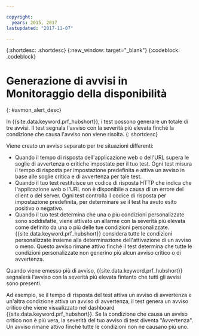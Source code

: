 ```yaml
---

copyright:
  years: 2015, 2017
lastupdated: "2017-11-07"

---
```


{:shortdesc: .shortdesc}
{:new_window: target="_blank"}
{:codeblock: .codeblock}


# Generazione di avvisi in Monitoraggio della disponibilità
{: #avmon_alert_desc}

In {{site.data.keyword.prf_hubshort}}, i test possono generare un totale di tre avvisi. Il test segnala l'avviso con la severità più elevata finché la condizione che causa l'avviso non viene risolta.
{: shortdesc}

Viene creato un avviso separato per tre situazioni differenti:

-   Quando il tempo di risposta dell'applicazione web o dell'URL supera le soglie di avvertenza o critiche impostate per il tuo test. Ogni test misura il tempo di risposta per impostazione predefinita e attiva un avviso in base alle soglie critica e di avvertenza
per tale test.
-   Quando il tuo test restituisce un codice di risposta HTTP che indica che l'applicazione web o l'URL non è disponibile a causa di un errore del client o del server. Ogni test controlla il codice di risposta per impostazione predefinita, per determinare
se il test ha avuto esito positivo o negativo.
-   Quando il tuo test determina che una o più condizioni personalizzate sono soddisfatte, viene attivato un allarme
con la severità più elevata come definito da una o più delle tue condizioni personalizzate. {{site.data.keyword.prf_hubshort}}
considera tutte le condizioni personalizzate insieme alla determinazione dell'attivazione di un avviso o
meno. Questo avviso rimane attivo finché il test determina che
tutte le condizioni personalizzate non generino più alcun avviso critico o di avvertenza.

Quando viene emesso più di avviso, {{site.data.keyword.prf_hubshort}} segnalerà l'avviso con la severità più elevata fintanto che tutti gli avvisi sono presenti.

Ad esempio, se il tempo di risposta del test attiva un avviso di avvertenza e un'altra condizione attiva un avviso di avvertenza, il test genera un avviso critico che viene visualizzato nel dashboard {{site.data.keyword.prf_hubshort}}. Se la condizione che causa un avviso critico non è più vera, la severità del tuo avviso di test diventa "Avvertenza". Un avviso rimane
attivo finché tutte le condizioni non ne causano più uno.
